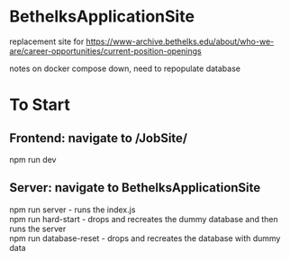 # BethelksApplicationSite

replacement site for https://www-archive.bethelks.edu/about/who-we-are/career-opportunities/current-position-openings


notes
on docker compose down, need to repopulate database

# To Start
Frontend: navigate to /JobSite/ 
-
npm run dev

Server: navigate to BethelksApplicationSite 
-
npm run server - runs the index.js \
npm run hard-start - drops and recreates the dummy database and then runs the server \
npm run database-reset - drops and recreates the database with dummy data


